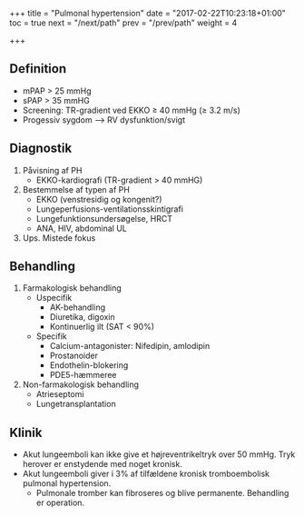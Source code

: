 +++
title = "Pulmonal hypertension"
date = "2017-02-22T10:23:18+01:00"
toc = true
next = "/next/path"
prev = "/prev/path"
weight = 4

+++

## Definition

- mPAP > 25 mmHg 
- sPAP > 35 mmHG
- Screening: TR-gradient ved EKKO ≥ 40 mmHg (≥ 3.2 m/s)
- Progessiv sygdom --> RV dysfunktion/svigt

## Diagnostik

1. Påvisning af PH
    - EKKO-kardiografi (TR-gradient > 40 mmHG)
2. Bestemmelse af typen af PH
    - EKKO (venstresidig og kongenit?)
    - Lungeperfusions-ventilationsskintigrafi
    - Lungefunktionsundersøgelse, HRCT
    - ANA, HIV, abdominal UL
3. Ups. Mistede fokus

## Behandling

1. Farmakologisk behandling
    - Uspecifik
        - AK-behandling
        - Diuretika, digoxin
        - Kontinuerlig ilt (SAT < 90%)
    - Specifik
        - Calcium-antagonister: Nifedipin, amlodipin
        - Prostanoider
        - Endothelin-blokering
        - PDE5-hæmmeree
2. Non-farmakologisk behandling
    - Atrieseptomi
    - Lungetransplantation

## Klinik

- Akut lungeemboli kan ikke give et højreventrikeltryk over 50 mmHg. Tryk herover er enstydende med noget kronisk.
- Akut lungeemboli giver i 3% af tilfældene kronisk tromboembolisk pulmonal hypertension.  
    - Pulmonale tromber kan fibroseres og blive permanente. Behandling er operation.
